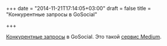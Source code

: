 +++
date = "2014-11-21T17:14:05+03:00"
draft = false
title = "Конкурентные запросы в GoSocial"

+++

<p><a href="https://medium.com/medium-eng/running-concurrent-queries-in-gosocial-28e5841b05b5">Конкурентные запросы</a> в&nbsp;GoSocial. Это такой <a href="https://medium.com/medium-eng/how-medium-goes-social-b7dbefa6d413">сервис&nbsp;Medium</a>.</p>

